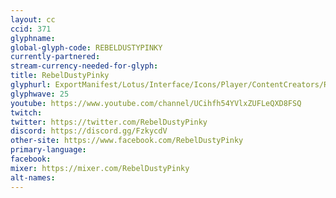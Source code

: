 ```yaml
---
layout: cc
ccid: 371
glyphname:
global-glyph-code: REBELDUSTYPINKY
currently-partnered:
stream-currency-needed-for-glyph:
title: RebelDustyPinky
glyphurl: ExportManifest/Lotus/Interface/Icons/Player/ContentCreators/RebelDustyPinky.png
glyphwave: 25
youtube: https://www.youtube.com/channel/UCihfh54YVlxZUFLeQXD8FSQ
twitch:
twitter: https://twitter.com/RebelDustyPinky
discord: https://discord.gg/FzkycdV
other-site: https://www.facebook.com/RebelDustyPinky
primary-language:
facebook:
mixer: https://mixer.com/RebelDustyPinky
alt-names:
---
```

